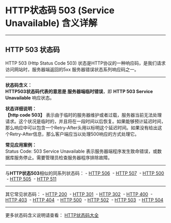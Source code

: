 # HTTP状态码 503 (Service Unavailable) 含义详解

---

## HTTP 503 状态码

HTTP 503 (Http Status Code 503) 状态是HTTP协议的一种响应码，是我们请求访问网站时，服务器端返回的5xx 服务器错误状态系列响应码之一。

---

**状态码含义：**  
**HTTP503状态码代表的意思是** **服务器端临时错误**，即 **HTTP 503 Service Unavailable** 响应状态。

**状态详细说明：**  
**【http code 503】** 表示由于临时的服务器维护或者过载，服务器当前无法处理请求。这个状况是临时的，并且将在一段时间以后恢复。如果能够预计延迟时间，那么响应中可以包含一个Retry-After头用以标明这个延迟时间。如果没有给出这个Retry-After信息，那么客户端应当以处理500响应的方式处理它。

**常见应用案例：**  
Status Code: 503 Service Unavailable 表示服务器端程序发生致命错误，或数据库服务停止。需要管理员检查服务器程序排除故障。

  

---

与**HTTP状态503**相似的同系列状态码： - [HTTP 506](https://seo.juziseo.com/doc/http_code/506 "HTTP 506详细说明")
 - [HTTP 507](https://seo.juziseo.com/doc/http_code/507 "HTTP 507详细说明")
 - [HTTP 500](https://seo.juziseo.com/doc/http_code/500 "HTTP 500详细说明")
 - [HTTP 505](https://seo.juziseo.com/doc/http_code/505 "HTTP 505详细说明")
 - [HTTP 511](https://seo.juziseo.com/doc/http_code/511 "HTTP 511详细说明")

---

其它常见状态码： - [HTTP 200](https://seo.juziseo.com/doc/http_code/200 "HTTP 200详细说明")
 - [HTTP 301](https://seo.juziseo.com/doc/http_code/301 "HTTP 301详细说明")
 - [HTTP 302](https://seo.juziseo.com/doc/http_code/302 "HTTP 302详细说明")
 - [HTTP 400](https://seo.juziseo.com/doc/http_code/400 "HTTP 400详细说明")
 - [HTTP 403](https://seo.juziseo.com/doc/http_code/403 "HTTP 403详细说明")
 - [HTTP 404](https://seo.juziseo.com/doc/http_code/404 "HTTP 404详细说明")
 - [HTTP 500](https://seo.juziseo.com/doc/http_code/500 "HTTP 500详细说明")
 - [HTTP 502](https://seo.juziseo.com/doc/http_code/502 "HTTP 502详细说明")
 - [HTTP 503](https://seo.juziseo.com/doc/http_code/503 "HTTP 503详细说明")
 - [HTTP 504](https://seo.juziseo.com/doc/http_code/504 "HTTP 504详细说明")

---

更多状态码含义说明请查看： [HTTP状态码大全](https://seo.juziseo.com/doc/http_code/)